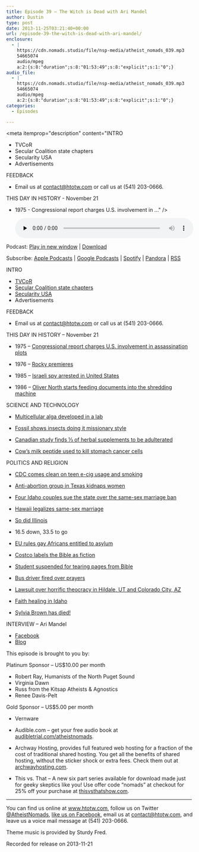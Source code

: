 ```yaml
---
title: Episode 39 – The Witch is Dead with Ari Mandel
author: Dustin
type: post
date: 2013-11-25T03:21:40+00:00
url: /episode-39-the-witch-is-dead-with-ari-mandel/
enclosure:
  - |
    https://cdn.nomads.studio/file/nsp-media/atheist_nomads_039.mp3
    54665074
    audio/mpeg
    a:2:{s:8:"duration";s:8:"01:53:49";s:8:"explicit";s:1:"0";}
audio_file:
  - |
    https://cdn.nomads.studio/file/nsp-media/atheist_nomads_039.mp3
    54665074
    audio/mpeg
    a:2:{s:8:"duration";s:8:"01:53:49";s:8:"explicit";s:1:"0";}
categories:
  - Episodes

---
```

<div itemscope itemtype="http://schema.org/AudioObject">
  <meta itemprop="name" content="Episode 39 – The Witch is Dead with Ari Mandel" />
  
  <meta itemprop="uploadDate" content="2013-11-24T20:21:40-07:00" />
  
  <meta itemprop="encodingFormat" content="audio/mpeg" />
  
  <meta itemprop="duration" content="PT1H53M49S" />
  
  <meta itemprop="description" content="INTRO
* TVCoR
* Secular Coalition state chapters
* Secularity USA
* Advertisements

FEEDBACK

* Email us at contact@htotw.com or call us at (541) 203-0666.

THIS DAY IN HISTORY - November 21

* 1975 - Congressional report charges U.S. involvement in ..." />
  
  <meta itemprop="contentUrl" content="https://dts.podtrac.com/redirect.mp3/cdn.nomads.studio/file/nsp-media/atheist_nomads_039.mp3" />
  
  <meta itemprop="contentSize" content="52.1" />
  </p> 
  
  <div class="powerpress_player" id="powerpress_player_8294">
    <audio class="wp-audio-shortcode" id="audio-5199-38" preload="none" style="width: 100%;" controls="controls"><source type="audio/mpeg" src="https://dts.podtrac.com/redirect.mp3/cdn.nomads.studio/file/nsp-media/atheist_nomads_039.mp3?_=38" /><a href="https://dts.podtrac.com/redirect.mp3/cdn.nomads.studio/file/nsp-media/atheist_nomads_039.mp3">https://dts.podtrac.com/redirect.mp3/cdn.nomads.studio/file/nsp-media/atheist_nomads_039.mp3</a></audio>
  </div>
</div>

<p class="powerpress_links powerpress_links_mp3">
  Podcast: <a href="https://dts.podtrac.com/redirect.mp3/cdn.nomads.studio/file/nsp-media/atheist_nomads_039.mp3" class="powerpress_link_pinw" target="_blank" title="Play in new window" onclick="return powerpress_pinw('https://htotw.com/?powerpress_pinw=5199-podcast');" rel="nofollow">Play in new window</a> | <a href="https://dts.podtrac.com/redirect.mp3/cdn.nomads.studio/file/nsp-media/atheist_nomads_039.mp3" class="powerpress_link_d" title="Download" rel="nofollow" download="atheist_nomads_039.mp3">Download</a>
</p>

<p class="powerpress_links powerpress_subscribe_links">
  Subscribe: <a href="https://podcasts.apple.com/us/podcast/humanists-take-on-the-world/id530050098?mt=2&ls=1" class="powerpress_link_subscribe powerpress_link_subscribe_itunes" target="_blank" title="Subscribe on Apple Podcasts" rel="nofollow">Apple Podcasts</a> | <a href="https://www.google.com/podcasts?feed=aHR0cDovL2F0aGVpc3Rub21hZHMubGlic3luLmNvbS9yc3M%3D" class="powerpress_link_subscribe powerpress_link_subscribe_googleplay" target="_blank" title="Subscribe on Google Podcasts" rel="nofollow">Google Podcasts</a> | <a href="https://open.spotify.com/show/3LzK2xZGike6Tc1GEMtMbr?si=LieN9SNuTpq96smuaUsH8A" class="powerpress_link_subscribe powerpress_link_subscribe_spotify" target="_blank" title="Subscribe on Spotify" rel="nofollow">Spotify</a> | <a href="https://www.pandora.com/podcast/atheist-nomads/PC:10122?corr=62071012&part=ug" class="powerpress_link_subscribe powerpress_link_subscribe_pandora" target="_blank" title="Subscribe on Pandora" rel="nofollow">Pandora</a> | <a href="https://htotw.com/feed/podcast/" class="powerpress_link_subscribe powerpress_link_subscribe_rss" target="_blank" title="Subscribe via RSS" rel="nofollow">RSS</a>
</p>

INTRO  
* <a href="http://www.tvcor.org" target="_blank" rel="noopener">TVCoR</a>  
* <a href="http://states.secular.org/states" target="_blank" rel="noopener">Secular Coalition state chapters</a>  
* <a href="http://secularity-usa.org/our-mission/" target="_blank" rel="noopener">Secularity USA</a>  
* Advertisements

FEEDBACK

* Email us at <a href="mailto:contact@htotw.com" target="_blank" rel="noopener">contact@htotw.com</a> or call us at (541) 203-0666.

THIS DAY IN HISTORY &#8211; November 21

* 1975 &#8211; <a href="http://www.history.com/this-day-in-history/congressional-report-charges-us-involvement-in-assassination-plots" target="_blank" rel="noopener">Congressional report charges U.S. involvement in assassination plots</a>

* 1976 &#8211; <a href="http://www.history.com/this-day-in-history/rocky-premieres" target="_blank" rel="noopener">Rocky premieres</a>

* 1985 &#8211; <a href="http://www.history.com/this-day-in-history/israeli-spy-arrested-in-united-states" target="_blank" rel="noopener">Israeli spy arrested in United States</a>

* 1986 &#8211; <a href="http://www.history.com/this-day-in-history/oliver-north-starts-feeding-documents-into-the-shredding-machine" target="_blank" rel="noopener">Oliver North starts feeding documents into the shredding machine</a>

SCIENCE AND TECHNOLOGY

* <a href="http://www.newscientist.com/article/dn24535-alga-takes-first-evolutionary-leap-to-multicellularity.html?cmpid=RSS%7CNSNS%7C2012-GLOBAL%7Conline-news#.UnqHDnWnf08" target="_blank" rel="noopener">Multicellular alga developed in a lab</a>

* <a href="http://www.newscientist.com/article/dn24538-oldest-sex-fossil-shows-bugs-did-it-missionary-style.html?cmpid=RSS|NSNS|2012-GLOBAL|online-news#.Uns0mHWnf08" target="_blank" rel="noopener">Fossil shows insects doing it missionary style</a>

* <a href="http://www.nytimes.com/2013/11/05/science/herbal-supplements-are-often-not-what-they-seem.html?ref=science&_r=2&" target="_blank" rel="noopener">Canadian study finds ⅓ of herbal supplements to be adulterated</a>

* <a href="http://www.alphagalileo.org/ViewItem.aspx?ItemId=136242&CultureCode=en" target="_blank" rel="noopener">Cow’s milk peptide used to kill stomach cancer cells</a>

POLITICS AND RELIGION

* <a href="http://reason.com/blog/2013/11/20/cdc-belatedly-reveals-that-smoking-by-te" target="_blank" rel="noopener">CDC comes clean on teen e-cig usage and smoking</a>

* <a href="http://www.news.com.au/world/antiabortion-extremists-urge-kidnapping-of-women-on-way-to-clinic/story-fndir2ev-1226757470246" target="_blank" rel="noopener">Anti-abortion group in Texas kidnaps women</a>

* <a href="http://www.latimes.com/nation/nationnow/la-na-nn-four-couples-sue-idaho-same-sex-marriage-20131108,0,3829304.story#axzz2k5p2d01u" target="_blank" rel="noopener">Four Idaho couples sue the state over the same-sex marriage ban</a>

* <a href="http://www.huffingtonpost.com/2013/11/13/marriage-equality-hawaii_n_4269424.html" target="_blank" rel="noopener">Hawaii legalizes same-sex marriage</a>

* <a href="http://www.latimes.com/nation/nationnow/la-na-nn-illinois-becomes-latest-state-to-approve-samesex-marriage-20131120,0,4038792.story#axzz2lDNTIdaY" target="_blank" rel="noopener">So did Illinois</a>

* 16.5 down, 33.5 to go

* <a href="http://www.telegraph.co.uk/news/worldnews/europe/eu/10432984/EU-rules-that-gay-Africans-are-entitled-to-asylum.html" target="_blank" rel="noopener">EU rules gay Africans entitled to asylum</a>

* <a href="http://www.foxnews.com/opinion/2013/11/18/costco-bible-is-fiction/" target="_blank" rel="noopener">Costco labels the Bible as fiction</a>

* <a href="http://www.rawstory.com/rs/2013/11/04/teen-says-school-suspended-him-for-protesting-anti-gay-bullying-by-tearing-pages-from-bible/" target="_blank" rel="noopener">Student suspended for tearing pages from Bible</a>

* <a href="http://gawker.com/bus-driver-fired-after-praying-with-students-1459947374" target="_blank" rel="noopener">Bus driver fired over prayers</a>

* <a href="http://www.sltrib.com/sltrib/news/57025876-78/church-flds-allred-jeffs.html.csp" target="_blank" rel="noopener">Lawsuit over horrific theocracy in Hildale, UT and Colorado City, AZ</a>

* <a href="http://www.katu.com/news/investigators/Fallen-followers-Investigation-finds-10-more-dead-children-of-faith-healers-231050911.html" target="_blank" rel="noopener">Faith healing in Idaho</a>

* <a href="http://www.cnn.com/2013/11/20/showbiz/sylvia-browne-dies/" target="_blank" rel="noopener">Sylvia Brown has died!</a>

INTERVIEW &#8211; Ari Mandel  
* <a href="https://www.facebook.com/rachmuna" target="_blank" rel="noopener">Facebook</a>  
* <a href="http://heathenhassid.blogspot.com/" target="_blank" rel="noopener">Blog</a>

This episode is brought to you by:

Platinum Sponsor – US$10.00 per month  
* Robert Ray, Humanists of the North Puget Sound  
* Virginia Dawn  
* Russ from the Kitsap Atheists & Agnostics  
* Renee Davis-Pelt

Gold Sponsor – US$5.00 per month  
* Vernware

* Audible.com &#8211; get your free audio book at <a href="audibletrial.com/atheistnomads" target="_blank" rel="noopener">audibletrial.com/atheistnomads</a>.  
* Archway Hosting, provides full featured web hosting for a fraction of the cost of traditional shared hosting. You get all the benefits of shared hosting, without the sticker shock or extra fees. Check them out at <a href="http://archwayhosting.com/" target="_blank" rel="noopener">archwayhosting.com</a>.  
* This vs. That &#8211; A new six part series available for download made just for geeky skeptics like you! Use offer code &#8220;nomads&#8221; at checkout for 25% off your purchase at <a href="http://www.thisvsthatshow.com/" target="_blank" rel="noopener">thisvsthatshow.com</a>.

<hr width="500" />

You can find us online at <a href="https://www.htotw.com/" target="_blank" rel="noopener">www.htotw.com</a>, follow us on Twitter <a href="https://twitter.com/AtheistNomads" target="_blank" rel="noopener">@AtheistNomads</a>, <a href="https://htotw.com/facebook" target="_blank" rel="noopener">like us on Facebook</a>, email us at <contact@htotw.com>, and leave us a voice mail message at (541) 203-0666.

Theme music is provided by Sturdy Fred.

Recorded for release on 2013-11-21